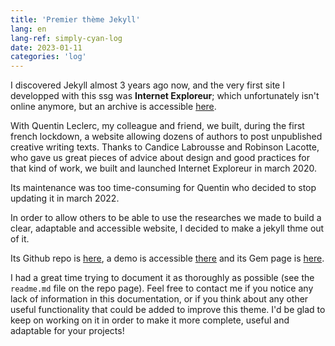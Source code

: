 ```yaml
---
title: 'Premier thème Jekyll'
lang: en
lang-ref: simply-cyan-log
date: 2023-01-11
categories: 'log'
---
```


I discovered Jekyll almost 3 years ago now, and the very first site I developped with this ssg was **Internet Exploreur**; which unfortunately isn't online anymore, but an archive is accessible [here](https://pquod.github.io/InternetExploreur/).

With Quentin Leclerc, my colleague and friend, we built, during the first french lockdown, a website allowing dozens of authors to post unpublished creative writing texts. Thanks to Candice Labrousse and Robinson Lacotte, who gave us great pieces of advice about design and good practices for that kind of work, we built and launched Internet Exploreur in march 2020.

Its maintenance was too time-consuming for Quentin who decided to stop updating it in march 2022.

In order to allow others to be able to use the researches we made to build a clear, adaptable and accessible website, I decided to make a jekyll thme out of it.

Its Github repo is [here](https://github.com/PQuod/simply-cyan-theme), a demo is accessible [there](https://pquod.github.io/simply-cyan-demo/) and its Gem page is [here](https://rubygems.org/gems/simply-cyan).

I had a great time trying to document it as thoroughly as possible (see the `readme.md` file on the repo page). Feel free to contact me if you notice any lack of information in this documentation, or if you think about any other useful functionality that could be added to improve this theme. I'd be glad to keep on working on it in order to make it more complete, useful and adaptable for your projects!

